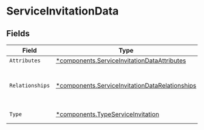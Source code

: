 # ServiceInvitationData


## Fields

| Field                                                                                                       | Type                                                                                                        | Required                                                                                                    | Description                                                                                                 |
| ----------------------------------------------------------------------------------------------------------- | ----------------------------------------------------------------------------------------------------------- | ----------------------------------------------------------------------------------------------------------- | ----------------------------------------------------------------------------------------------------------- |
| `Attributes`                                                                                                | [*components.ServiceInvitationDataAttributes](../../models/shared/serviceinvitationdataattributes.md)       | :heavy_minus_sign:                                                                                          | N/A                                                                                                         |
| `Relationships`                                                                                             | [*components.ServiceInvitationDataRelationships](../../models/shared/serviceinvitationdatarelationships.md) | :heavy_minus_sign:                                                                                          | Service the accepting user will have access to.                                                             |
| `Type`                                                                                                      | [*components.TypeServiceInvitation](../../models/shared/typeserviceinvitation.md)                           | :heavy_minus_sign:                                                                                          | Resource type                                                                                               |
